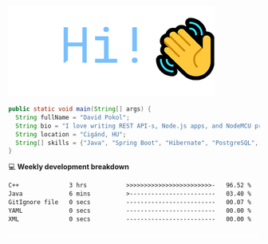 ![Hi!](assets/images/hi.png)

```java
public static void main(String[] args) {
  String fullName = "David Pokol";
  String bio = "I love writing REST API-s, Node.js apps, and NodeMCU programs";
  String location = "Cigánd, HU";
  String[] skills = {"Java", "Spring Boot", "Hibernate", "PostgreSQL", "Git"};
}
```

💻 **Weekly development breakdown**
<!--START_SECTION:waka-->

```txt
C++              3 hrs           >>>>>>>>>>>>>>>>>>>>>>>>-   96.52 %
Java             6 mins          >------------------------   03.40 %
GitIgnore file   0 secs          -------------------------   00.07 %
YAML             0 secs          -------------------------   00.00 %
XML              0 secs          -------------------------   00.00 %
```

<!--END_SECTION:waka-->

![footer](assets/images/footer.png)
